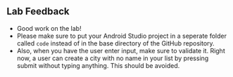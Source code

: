 ## Lab Feedback

- Good work on the lab!
- Please make sure to put your Android Studio project in a seperate folder called `code` instead of in the base directory of the GitHub repository.
- Also, when you have the user enter input, make sure to validate it. Right now, a user can create a city with no name in your list by pressing submit without typing anything. This should be avoided.

